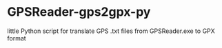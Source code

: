 # GPSReader-gps2gpx-py
little Python script for translate GPS .txt files from GPSReader.exe to GPX format
